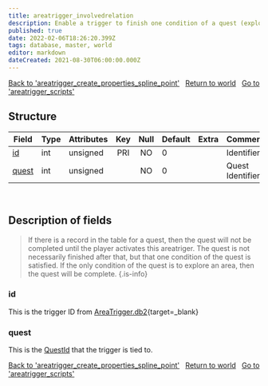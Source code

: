 ```yaml
---
title: areatrigger_involvedrelation
description: Enable a trigger to finish one condition of a quest (explore)
published: true
date: 2022-02-06T18:26:20.399Z
tags: database, master, world
editor: markdown
dateCreated: 2021-08-30T06:00:00.000Z
---
```


<a href="https://trinitycore.info/en/database/master/world/areatrigger_create_properties_spline_point" class="mt-5 v-btn v-btn--depressed v-btn--flat v-btn--outlined theme--light v-size--default darkblue--text text--lighten-3"><span class="v-btn__content"><i aria-hidden="true" class="v-icon notranslate v-icon--left mdi mdi-arrow-left theme--light"></i><span>Back to 'areatrigger_create_properties_spline_point'</span></span></a>&nbsp;&nbsp;&nbsp;<a href="https://trinitycore.info/en/database/master/world/home" class="mt-5 v-btn v-btn--depressed v-btn--flat v-btn--outlined theme--light v-size--default darkblue--text text--lighten-3"><span class="v-btn__content"><i aria-hidden="true" class="v-icon notranslate v-icon--left mdi mdi-home-outline theme--light"></i><span>Return to world</span></span></a>&nbsp;&nbsp;&nbsp;<a href="https://trinitycore.info/en/database/master/world/areatrigger_scripts" class="mt-5 v-btn v-btn--depressed v-btn--flat v-btn--outlined theme--light v-size--default darkblue--text text--lighten-3"><span class="v-btn__content"><span>Go to 'areatrigger_scripts'</span><i aria-hidden="true" class="v-icon notranslate v-icon--right mdi mdi-arrow-right theme--light"></i></span></a>

## Structure

| Field | Type | Attributes | Key | Null | Default | Extra | Comment |
| --- | --- | --- | :---: | :---: | --- | --- | --- |
| [id](#id) | int | unsigned | PRI | NO | 0 |  | Identifier |
| [quest](#quest) | int | unsigned |  | NO | 0 |  | Quest Identifier |
&nbsp;
## Description of fields

> If there is a record in the table for a quest, then the quest will not be completed until the player activates this areatriger. The quest is not necessarily finished after that, but that one condition of the quest is satisfied. If the only condition of the quest is to explore an area, then the quest will be complete.
{.is-info}


### id
This is the trigger ID from [AreaTrigger.db2](https://wow.tools/dbc/?dbc=areatrigger){target=_blank}
&nbsp;

### quest
This is the [QuestId](/database/master/world/quest_template#id) that the trigger is tied to.
&nbsp;

<a href="https://trinitycore.info/en/database/master/world/areatrigger_create_properties_spline_point" class="mt-5 v-btn v-btn--depressed v-btn--flat v-btn--outlined theme--light v-size--default darkblue--text text--lighten-3"><span class="v-btn__content"><i aria-hidden="true" class="v-icon notranslate v-icon--left mdi mdi-arrow-left theme--light"></i><span>Back to 'areatrigger_create_properties_spline_point'</span></span></a>&nbsp;&nbsp;&nbsp;<a href="https://trinitycore.info/en/database/master/world/home" class="mt-5 v-btn v-btn--depressed v-btn--flat v-btn--outlined theme--light v-size--default darkblue--text text--lighten-3"><span class="v-btn__content"><i aria-hidden="true" class="v-icon notranslate v-icon--left mdi mdi-home-outline theme--light"></i><span>Return to world</span></span></a>&nbsp;&nbsp;&nbsp;<a href="https://trinitycore.info/en/database/master/world/areatrigger_scripts" class="mt-5 v-btn v-btn--depressed v-btn--flat v-btn--outlined theme--light v-size--default darkblue--text text--lighten-3"><span class="v-btn__content"><span>Go to 'areatrigger_scripts'</span><i aria-hidden="true" class="v-icon notranslate v-icon--right mdi mdi-arrow-right theme--light"></i></span></a>

